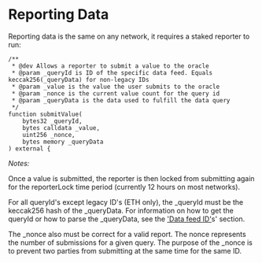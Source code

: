 # Reporting Data

Reporting data is the same on any network, it requires a staked reporter to run:

```
/**
 * @dev Allows a reporter to submit a value to the oracle
 * @param _queryId is ID of the specific data feed. Equals keccak256(_queryData) for non-legacy IDs
 * @param _value is the value the user submits to the oracle
 * @param _nonce is the current value count for the query id
 * @param _queryData is the data used to fulfill the data query
 */
function submitValue(
    bytes32 _queryId,
    bytes calldata _value,
    uint256 _nonce,
    bytes memory _queryData
) external {
```

_Notes:_

Once a value is submitted, the reporter is then locked from submitting again for the reporterLock time period (currently 12 hours on most networks).&#x20;

For all queryId's except legacy ID's (ETH only), the \_queryId must be the keccak256 hash of the \_queryData.  For information on how to get the queryId or how to parse the \_queryData, see the ['Data feed ID'](../../integration/data-feed-ids/)s' section.&#x20;

The \_nonce also must be correct for a valid report.  The nonce represents the number of submissions for a given query.  The purpose of the \_nonce is to prevent two parties from submitting at the same time for the same ID.&#x20;
